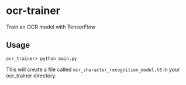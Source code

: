 # ocr-trainer
Train an OCR model with TensorFlow

## Usage
```
ocr_trainer> python main.py
```
This will create a file called `ocr_character_recognition_model.h5` in your ocr_trainer directory.